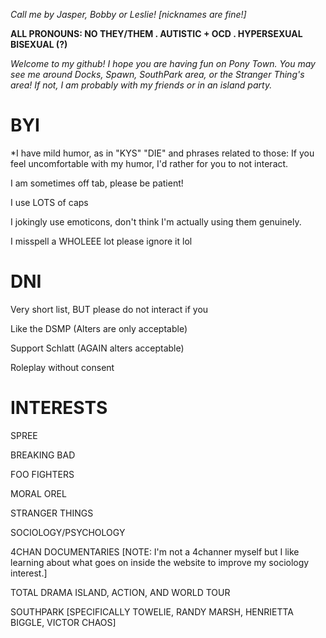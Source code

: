 *Call me by Jasper, Bobby or Leslie! [nicknames are fine!]*

**ALL PRONOUNS: NO THEY/THEM . AUTISTIC + OCD . HYPERSEXUAL BISEXUAL (?)**

*Welcome to my github! I hope you are having fun on Pony Town. You may see me around Docks, Spawn, SouthPark area, or the Stranger Thing's area! If not, I am probably with my friends or in an island party.*

# **BYI**

*I have mild humor, as in "KYS" "DIE" and phrases related to those: If you feel uncomfortable with my humor, I'd rather for you to not interact.

I am sometimes off tab, please be patient! 

I use LOTS of caps

I jokingly use emoticons, don't think I'm actually using them genuinely.

I misspell a WHOLEEE lot please ignore it lol

# **DNI**

Very short list, BUT please do not interact if you

Like the DSMP (Alters are only acceptable)

Support Schlatt (AGAIN alters acceptable)

Roleplay without consent 

# **INTERESTS**

SPREE 

BREAKING BAD

FOO FIGHTERS

MORAL OREL

STRANGER THINGS

SOCIOLOGY/PSYCHOLOGY

4CHAN DOCUMENTARIES [NOTE: I'm not a 4channer myself but I like learning about what goes on inside the website to improve my sociology interest.]

TOTAL DRAMA ISLAND, ACTION, AND WORLD TOUR

SOUTHPARK [SPECIFICALLY TOWELIE, RANDY MARSH, HENRIETTA BIGGLE, VICTOR CHAOS]
